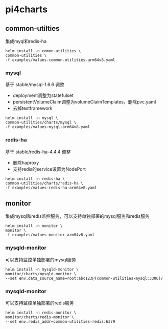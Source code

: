 # pi4charts

## common-utilties
集成myql和redis-ha

 
 ```shell script
helm install -n comon-utilities \
common-utilities \
-f examples/values-common-utilities-arm64v8.yaml
```


### mysql
基于 stable/mysql-1.6.6 调整 
 - deployment调整为statefulset
 - persistentVolumeClaim调整为volumeClaimTemplates，删除pvc.yaml
 - 去掉testframework
 
 ```shell script
helm install -n mysql \
common-utilities/charts/mysql \
-f examples/values-mysql-arm64v8.yaml
```



### redis-ha
基于 stable/redis-ha-4.4.4 调整 
 - 删除haproxy
 - 支持redis的service设置为NodePort
 
 ```shell script
helm install -n redis-ha \
common-utilities/charts/redis-ha \
-f examples/values-redis-ha-arm64v8.yaml
```
 
 
## monitor
集成mysql和redis监控服务，可以支持单独部署的mysql服务和redis服务
```shell script
helm install -n monitor \
monitor \
-f examples/values-monitor-arm64v8.yaml
```


### mysqld-monitor
可以支持监控单独部署的mysql服务

 ```shell script
helm install -n mysqld-monitor \
monitor/charts/mysqld-monitor \
--set env.data_source_name=root:abc123@(common-utilities-mysql:3306)/
```

### mysqld-monitor
可以支持监控单独部署的redis服务

 ```shell script
helm install -n redis-monitor \
monitor/charts/redis-monitor \
--set env.redis_addr=common-utilities-redis:6379
```
